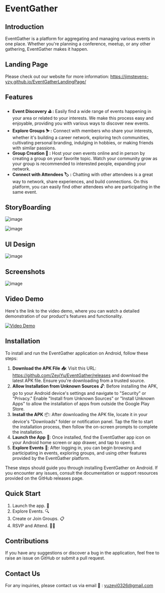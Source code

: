 # EventGather

## Introduction

EventGather is a platform for aggregating and managing various events in one place. Whether you're planning a conference, meetup, or any other gathering, EventGather makes it happen.

## Landing Page

Please check out our website for more information: https://jimstevens-yzy.github.io/EventGatherLandingPage/

## Features

- **Event Discovery :golf: :** Easily find a wide range of events happening in your area or related to your interests. We make this process easy and enjoyable, providing you with various ways to discover new events.
- **Explore Groups ⛷ :** Connect with members who share your interests, whether it's building a career network, exploring tech communities, cultivating personal branding, indulging in hobbies, or making friends with similar passions.
- **Group Creation 💬 :** Host your own events online and in person by creating a group on your favorite topic. Watch your community grow as your group is recommended to interested people, expanding your network.
- **Connect with Attendees :label: :** Chatting with other attendees is a great way to network, share experiences, and build connections. On this platform, you can easily find other attendees who are participating in the same event.

## StoryBoarding

![image](https://seniorassistant.oss-cn-hangzhou.aliyuncs.com/omg-img-path/Md3.png)

![image](https://seniorassistant.oss-cn-hangzhou.aliyuncs.com/omg-img-path/Md4.png)

## UI Design

![image](https://seniorassistant.oss-cn-hangzhou.aliyuncs.com/omg-img-path/Md2.png)

## Screenshots
![image](https://seniorassistant.oss-cn-hangzhou.aliyuncs.com/omg-img-path/Md1.png)

## Video Demo

Here's the link to the video demo, where you can watch a detailed demonstration of our product's features and functionality. 

[![Video Demo](https://seniorassistant.oss-cn-hangzhou.aliyuncs.com/omg-img-path/Md6.png)](https://seniorassistant.oss-cn-hangzhou.aliyuncs.com/omg-img-path/EventGather.mp4)

## Installation

To install and run the EventGather application on Android, follow these steps:

1. **Download the APK File** **📥**: Visit this URL: https://github.com/ZeyiYu/EventGather/releases and download the latest APK file. Ensure you're downloading from a trusted source.
2. **Allow Installation from Unknown Sources** 🔓: Before installing the APK, go to your Android device's settings and navigate to "Security" or "Privacy." Enable "Install from Unknown Sources" or "Install Unknown Apps" to allow the installation of apps from outside the Google Play Store.
3. **Install the APK** 📦: After downloading the APK file, locate it in your device's "Downloads" folder or notification panel. Tap the file to start the installation process, then follow the on-screen prompts to complete the installation.
4. **Launch the App** **🚀**: Once installed, find the EventGather app icon on your Android home screen or app drawer, and tap to open it.
5. **Explore Events** 🔎: After logging in, you can begin browsing and participating in events, exploring groups, and using other features provided by the EventGather platform.

These steps should guide you through installing EventGather on Android. If you encounter any issues, consult the documentation or support resources provided on the GitHub releases page.

## Quick Start

1. Launch the app. :iphone:
2. Explore Events. 🔍
3. Create or Join Groups. 📋
4. RSVP and Attend. 🙋‍♂️

## Contributions

If you have any suggestions or discover a bug in the application, feel free to raise an issue on GitHub or submit a pull request.

##  Contact Us

For any inquiries, please contact us via email :e-mail: : yuzeyi0326@gmail.com 
